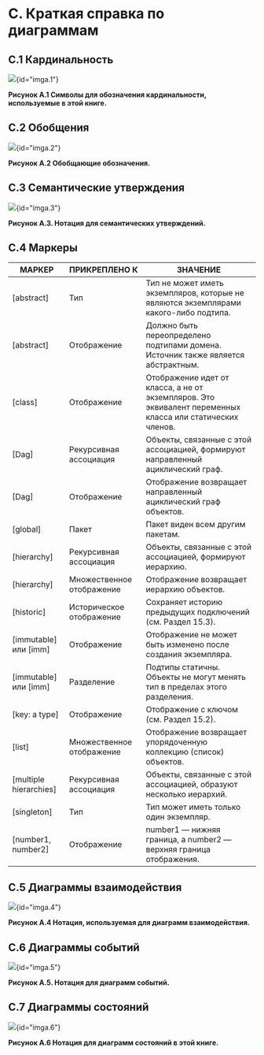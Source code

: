 # C. Краткая справка по диаграммам

## C.1 Кардинальность

![](a.1.png){id="imga.1"}

**Рисунок A.1 Символы для обозначения кардинальности, используемые в этой книге.**

## C.2 Обобщения

![](a.2.png){id="imga.2"}

**Рисунок A.2 Обобщающие обозначения.**

## С.3 Семантические утверждения

![](a.3.png){id="imga.3"}

**Рисунок A.3. Нотация для семантических утверждений.**

## С.4 Маркеры

| MAРКЕР                 | ПРИКРЕПЛЕНО К             | ЗНАЧЕНИЕ                                                                                                  |
|------------------------|---------------------------|-----------------------------------------------------------------------------------------------------------|
| [abstract]             | Тип                       | Тип не может иметь экземпляров, которые не являются экземплярами какого-либо подтипа.                     |
| [abstract]             | Отображение               | Должно быть переопределено подтипами домена. Источник также является абстрактным.                         |
| [class]                | Отображение               | Отображение идет от класса, а не от экземпляров. Это эквивалент переменных класса или статических членов. |
| [Dag]                  | Рекурсивная ассоциация    | Объекты, связанные с этой ассоциацией, формируют направленный ациклический граф.                          |
| [Dag]                  | Отображение               | Отображение возвращает направленный ациклический граф объектов.                                           |
| [global]               | Пакет                     | Пакет виден всем другим пакетам.                                                                          |
| [hierarchy]            | Рекурсивная ассоциация    | Объекты, связанные с этой ассоциацией, формируют иерархию.                                                |
| [hierarchy]            | Множественное отображение | Отображение возвращает иерархию объектов.                                                                 |
| [historic]             | Историческое отображение  | Сохраняет историю предыдущих подключений (см. Раздел 15.3).                                               |
| [immutable] или [imm]  | Отображение               | Отображение не может быть изменено после создания экземпляра.                                             |
| [immutable] или [imm]  | Разделение                | Подтипы статичны. Объекты не могут менять тип в пределах этого разделения.                                |
| [key: a type]          | Отображение               | Отображение с ключом (см. Раздел 15.2).                                                                   |
| [list]                 | Множественное отображение | Отображение возвращает упорядоченную коллекцию (список) объектов.                                         |
| [multiple hierarchies] | Рекурсивная ассоциация    | Объекты, связанные с этой ассоциацией, образуют несколько иерархий.                                       |
| [singleton]            | Тип                       | Тип может иметь только один экземпляр.                                                                    |
| [number1, number2]     | Отображение               | number1 — нижняя граница, а number2 — верхняя граница отображения.                                        |

## С.5 Диаграммы взаимодействия

![](a.4.png){id="imga.4"}

**Рисунок A.4 Нотация, используемая для диаграмм взаимодействия.**

## С.6 Диаграммы событий

![](a.5.png){id="imga.5"}

**Рисунок A.5. Нотация для диаграмм событий.**

## С.7 Диаграммы состояний

![](a.6.png){id="imga.6"}

**Рисунок A.6 Нотация для диаграмм состояний в этой книге.**